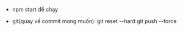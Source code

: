 - npm start để chạy

- git(quay về commit mong muốn):
  git reset --hard <commit>
  git push --force
